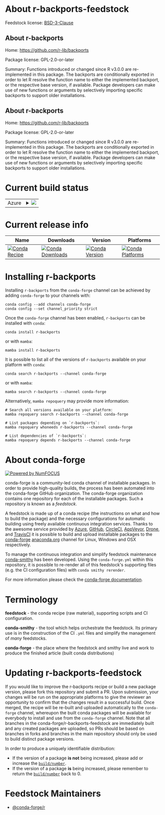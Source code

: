 About r-backports-feedstock
===========================

Feedstock license: [BSD-3-Clause](https://github.com/conda-forge/r-backports-feedstock/blob/main/LICENSE.txt)


About r-backports
-----------------

Home: https://github.com/r-lib/backports

Package license: GPL-2.0-or-later

Summary:  Functions introduced or changed since R v3.0.0 are re-implemented in this package. The backports are conditionally exported in order to let R resolve the function name to either the implemented backport, or the respective base version, if available. Package developers can make use of new functions or arguments by selectively importing specific backports to support older installations.

About r-backports
-----------------

Home: https://github.com/r-lib/backports

Package license: GPL-2.0-or-later

Summary:  Functions introduced or changed since R v3.0.0 are re-implemented in this package. The backports are conditionally exported in order to let R resolve the function name to either the implemented backport, or the respective base version, if available. Package developers can make use of new functions or arguments by selectively importing specific backports to support older installations.

Current build status
====================


<table>
    
  <tr>
    <td>Azure</td>
    <td>
      <details>
        <summary>
          <a href="https://dev.azure.com/conda-forge/feedstock-builds/_build/latest?definitionId=983&branchName=main">
            <img src="https://dev.azure.com/conda-forge/feedstock-builds/_apis/build/status/r-backports-feedstock?branchName=main">
          </a>
        </summary>
        <table>
          <thead><tr><th>Variant</th><th>Status</th></tr></thead>
          <tbody><tr>
              <td>linux_64_r_base4.2</td>
              <td>
                <a href="https://dev.azure.com/conda-forge/feedstock-builds/_build/latest?definitionId=983&branchName=main">
                  <img src="https://dev.azure.com/conda-forge/feedstock-builds/_apis/build/status/r-backports-feedstock?branchName=main&jobName=linux&configuration=linux%20linux_64_r_base4.2" alt="variant">
                </a>
              </td>
            </tr><tr>
              <td>linux_64_r_base4.3</td>
              <td>
                <a href="https://dev.azure.com/conda-forge/feedstock-builds/_build/latest?definitionId=983&branchName=main">
                  <img src="https://dev.azure.com/conda-forge/feedstock-builds/_apis/build/status/r-backports-feedstock?branchName=main&jobName=linux&configuration=linux%20linux_64_r_base4.3" alt="variant">
                </a>
              </td>
            </tr><tr>
              <td>linux_aarch64_r_base4.2</td>
              <td>
                <a href="https://dev.azure.com/conda-forge/feedstock-builds/_build/latest?definitionId=983&branchName=main">
                  <img src="https://dev.azure.com/conda-forge/feedstock-builds/_apis/build/status/r-backports-feedstock?branchName=main&jobName=linux&configuration=linux%20linux_aarch64_r_base4.2" alt="variant">
                </a>
              </td>
            </tr><tr>
              <td>linux_aarch64_r_base4.3</td>
              <td>
                <a href="https://dev.azure.com/conda-forge/feedstock-builds/_build/latest?definitionId=983&branchName=main">
                  <img src="https://dev.azure.com/conda-forge/feedstock-builds/_apis/build/status/r-backports-feedstock?branchName=main&jobName=linux&configuration=linux%20linux_aarch64_r_base4.3" alt="variant">
                </a>
              </td>
            </tr><tr>
              <td>linux_ppc64le_r_base4.2</td>
              <td>
                <a href="https://dev.azure.com/conda-forge/feedstock-builds/_build/latest?definitionId=983&branchName=main">
                  <img src="https://dev.azure.com/conda-forge/feedstock-builds/_apis/build/status/r-backports-feedstock?branchName=main&jobName=linux&configuration=linux%20linux_ppc64le_r_base4.2" alt="variant">
                </a>
              </td>
            </tr><tr>
              <td>linux_ppc64le_r_base4.3</td>
              <td>
                <a href="https://dev.azure.com/conda-forge/feedstock-builds/_build/latest?definitionId=983&branchName=main">
                  <img src="https://dev.azure.com/conda-forge/feedstock-builds/_apis/build/status/r-backports-feedstock?branchName=main&jobName=linux&configuration=linux%20linux_ppc64le_r_base4.3" alt="variant">
                </a>
              </td>
            </tr><tr>
              <td>osx_64_r_base4.2</td>
              <td>
                <a href="https://dev.azure.com/conda-forge/feedstock-builds/_build/latest?definitionId=983&branchName=main">
                  <img src="https://dev.azure.com/conda-forge/feedstock-builds/_apis/build/status/r-backports-feedstock?branchName=main&jobName=osx&configuration=osx%20osx_64_r_base4.2" alt="variant">
                </a>
              </td>
            </tr><tr>
              <td>osx_64_r_base4.3</td>
              <td>
                <a href="https://dev.azure.com/conda-forge/feedstock-builds/_build/latest?definitionId=983&branchName=main">
                  <img src="https://dev.azure.com/conda-forge/feedstock-builds/_apis/build/status/r-backports-feedstock?branchName=main&jobName=osx&configuration=osx%20osx_64_r_base4.3" alt="variant">
                </a>
              </td>
            </tr><tr>
              <td>osx_arm64_r_base4.2</td>
              <td>
                <a href="https://dev.azure.com/conda-forge/feedstock-builds/_build/latest?definitionId=983&branchName=main">
                  <img src="https://dev.azure.com/conda-forge/feedstock-builds/_apis/build/status/r-backports-feedstock?branchName=main&jobName=osx&configuration=osx%20osx_arm64_r_base4.2" alt="variant">
                </a>
              </td>
            </tr><tr>
              <td>osx_arm64_r_base4.3</td>
              <td>
                <a href="https://dev.azure.com/conda-forge/feedstock-builds/_build/latest?definitionId=983&branchName=main">
                  <img src="https://dev.azure.com/conda-forge/feedstock-builds/_apis/build/status/r-backports-feedstock?branchName=main&jobName=osx&configuration=osx%20osx_arm64_r_base4.3" alt="variant">
                </a>
              </td>
            </tr><tr>
              <td>win_64</td>
              <td>
                <a href="https://dev.azure.com/conda-forge/feedstock-builds/_build/latest?definitionId=983&branchName=main">
                  <img src="https://dev.azure.com/conda-forge/feedstock-builds/_apis/build/status/r-backports-feedstock?branchName=main&jobName=win&configuration=win%20win_64_" alt="variant">
                </a>
              </td>
            </tr>
          </tbody>
        </table>
      </details>
    </td>
  </tr>
</table>

Current release info
====================

| Name | Downloads | Version | Platforms |
| --- | --- | --- | --- |
| [![Conda Recipe](https://img.shields.io/badge/recipe-r--backports-green.svg)](https://anaconda.org/conda-forge/r-backports) | [![Conda Downloads](https://img.shields.io/conda/dn/conda-forge/r-backports.svg)](https://anaconda.org/conda-forge/r-backports) | [![Conda Version](https://img.shields.io/conda/vn/conda-forge/r-backports.svg)](https://anaconda.org/conda-forge/r-backports) | [![Conda Platforms](https://img.shields.io/conda/pn/conda-forge/r-backports.svg)](https://anaconda.org/conda-forge/r-backports) |

Installing r-backports
======================

Installing `r-backports` from the `conda-forge` channel can be achieved by adding `conda-forge` to your channels with:

```
conda config --add channels conda-forge
conda config --set channel_priority strict
```

Once the `conda-forge` channel has been enabled, `r-backports` can be installed with `conda`:

```
conda install r-backports
```

or with `mamba`:

```
mamba install r-backports
```

It is possible to list all of the versions of `r-backports` available on your platform with `conda`:

```
conda search r-backports --channel conda-forge
```

or with `mamba`:

```
mamba search r-backports --channel conda-forge
```

Alternatively, `mamba repoquery` may provide more information:

```
# Search all versions available on your platform:
mamba repoquery search r-backports --channel conda-forge

# List packages depending on `r-backports`:
mamba repoquery whoneeds r-backports --channel conda-forge

# List dependencies of `r-backports`:
mamba repoquery depends r-backports --channel conda-forge
```


About conda-forge
=================

[![Powered by
NumFOCUS](https://img.shields.io/badge/powered%20by-NumFOCUS-orange.svg?style=flat&colorA=E1523D&colorB=007D8A)](https://numfocus.org)

conda-forge is a community-led conda channel of installable packages.
In order to provide high-quality builds, the process has been automated into the
conda-forge GitHub organization. The conda-forge organization contains one repository
for each of the installable packages. Such a repository is known as a *feedstock*.

A feedstock is made up of a conda recipe (the instructions on what and how to build
the package) and the necessary configurations for automatic building using freely
available continuous integration services. Thanks to the awesome service provided by
[Azure](https://azure.microsoft.com/en-us/services/devops/), [GitHub](https://github.com/),
[CircleCI](https://circleci.com/), [AppVeyor](https://www.appveyor.com/),
[Drone](https://cloud.drone.io/welcome), and [TravisCI](https://travis-ci.com/)
it is possible to build and upload installable packages to the
[conda-forge](https://anaconda.org/conda-forge) [anaconda.org](https://anaconda.org/)
channel for Linux, Windows and OSX respectively.

To manage the continuous integration and simplify feedstock maintenance
[conda-smithy](https://github.com/conda-forge/conda-smithy) has been developed.
Using the ``conda-forge.yml`` within this repository, it is possible to re-render all of
this feedstock's supporting files (e.g. the CI configuration files) with ``conda smithy rerender``.

For more information please check the [conda-forge documentation](https://conda-forge.org/docs/).

Terminology
===========

**feedstock** - the conda recipe (raw material), supporting scripts and CI configuration.

**conda-smithy** - the tool which helps orchestrate the feedstock.
                   Its primary use is in the construction of the CI ``.yml`` files
                   and simplify the management of *many* feedstocks.

**conda-forge** - the place where the feedstock and smithy live and work to
                  produce the finished article (built conda distributions)


Updating r-backports-feedstock
==============================

If you would like to improve the r-backports recipe or build a new
package version, please fork this repository and submit a PR. Upon submission,
your changes will be run on the appropriate platforms to give the reviewer an
opportunity to confirm that the changes result in a successful build. Once
merged, the recipe will be re-built and uploaded automatically to the
`conda-forge` channel, whereupon the built conda packages will be available for
everybody to install and use from the `conda-forge` channel.
Note that all branches in the conda-forge/r-backports-feedstock are
immediately built and any created packages are uploaded, so PRs should be based
on branches in forks and branches in the main repository should only be used to
build distinct package versions.

In order to produce a uniquely identifiable distribution:
 * If the version of a package **is not** being increased, please add or increase
   the [``build/number``](https://docs.conda.io/projects/conda-build/en/latest/resources/define-metadata.html#build-number-and-string).
 * If the version of a package **is** being increased, please remember to return
   the [``build/number``](https://docs.conda.io/projects/conda-build/en/latest/resources/define-metadata.html#build-number-and-string)
   back to 0.

Feedstock Maintainers
=====================

* [@conda-forge/r](https://github.com/conda-forge/r/)


